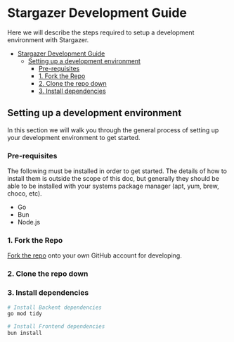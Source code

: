 # Stargazer Development Guide

Here we will describe the steps required to setup a development environment with Stargazer.  

- [Stargazer Development Guide](#stargazer-development-guide)
  - [Setting up a development environment](#setting-up-a-development-environment)
    - [Pre-requisites](#pre-requisites)
    - [1. Fork the Repo](#1-fork-the-repo)
    - [2. Clone the repo down](#2-clone-the-repo-down)
    - [3. Install dependencies](#3-install-dependencies)

## Setting up a development environment

In this section we will walk you through the general process of setting up your development environment to get started.

### Pre-requisites

The following must be installed in order to get started. The details of how to install them is outside the scope of this doc, but generally they should be able to be installed with your systems package manager (apt, yum, brew, choco, etc).

- Go
- Bun
- Node.js

### 1. Fork the Repo

[Fork the repo](https://docs.github.com/en/get-started/quickstart/fork-a-repo) onto your own GitHub account for developing.  

### 2. Clone the repo down

### 3. Install dependencies

```bash
# Install Backent dependencies
go mod tidy

# Install Frontend dependencies
bun install
```
